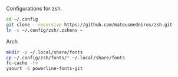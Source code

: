 Configurations for zsh.

```bash
cd ~/.config
git clone --recursive https://github.com/mateusmedeiros/zsh.git
ln -s ~/.config/zsh/.zshenv ~
```

Arch
```bash
mkdir -p ~/.local/share/fonts
cp ~/.config/zsh/fonts/* ~/.local/share/fonts
fc-cache -fv
yaourt -S powerline-fonts-git
```
